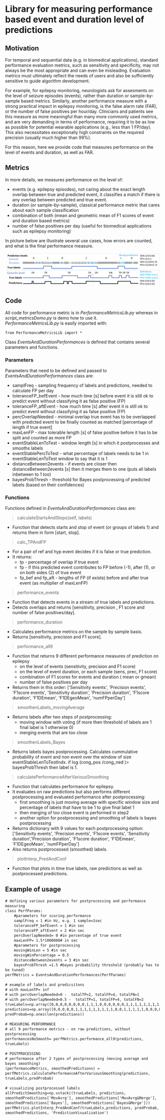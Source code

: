 

# Library for measuring performance based event and duration level of predictions 

## Motivation

For temporal and sequential data (e.g. in biomedical applications), standard performance evaluation metrics, such as sensitivity and specificity, may not always be the most appropriate and can even be misleading. Evaluation metrics must ultimately reflect the needs of users and also be sufficiently sensitive to guide algorithm development.

For example, for epilepsy monitoring, neurologists ask for assesments on the level of seizure episodes (events), rather than duration or sample-by-sample based metrics. Similarly,  another performance measure with a strong practical impact in epilepsy monitoring, is the false alarm rate (FAR), or the number of false positives per hour/day. Clinicians and patients see this measure as more meaningful than many more commonly used metrics, and are very demanding in terms of performance, requiring it to be as low as possible for potential wearable applications (e.g., less than 1 FP/day). This also necessitates exceptionally high constraints on the required precision (usually much higher than 99\%). 

For this reason, here we provide code that measures performance on the level of events and duration, as well as FAR. 


## Metrics

In more details, we measures performance on the level of: 

- events (e.g. epilepsy episodes), not caring about the exact length overlap between true and predicted event, it classifies a match if there is any overlap between predicted and true event.
- duration (or sample-by-sample), classical performance metric that cares about each sample classification
- combination of both (mean and geometric mean of F1 scores of event and duration based metrics)
- number of false positives per day (useful for biomedical applications such as epilepsy monitoring)

In picture below are illustrate several use cases, how errors are counted, and what is the final performance measure.

![Illustration of duration and episode-based performance metrics.](PerformanceMetricsIllustration.png)

## Code 

All code for performance metric is in *PerformanceMetricsLib.py* whereas in *script_metricsDemo.py* is demo how to use it.  
*PerformanceMetricsLib.py* is easily imported with: 
```
from PerformanceMetricsLib import *
```

Class *EventsAndDurationPerformances* is defined that contains several parameters and functions. 

### Parameters

Parameters that need to be defined and passed to *EventsAndDurationPerformances* class are: 
- samplFreq - sampling frequency of labels and predictions, needed to calculate FP per day
- toleranceFP_befEvent  - how much time [s] before event it is still ok to predict event without classifying it as false positive (FP)
- toleranceFP_aftEvent -  how much time [s] after event it is still ok to predict event without classifying it as false positive (FP)
- percOverlapNeeded - minimal overlap true event has to be overlapped with predicted event to be finally counted as matched [percentage of length if true event]
- maxLenFP - max tolerable length [s] of false positive before it has to be split and counted as more FP
- eventStableLenToTest - window length [s] in which it postprocesses and smooths labels
- eventStablePercToTest - what percentage of labels needs to be 1 in eventStableLenToTest window to say that it is 1
- distanceBetween2events - if events are closer then distanceBetween2events [s] then it merges them to one (puts all labels inbetween to 1 too)
- bayesProbThresh - threshold for Bayes postprocessing of predicted labels (based on their confidences)

### Functions

Functions defined in *EventsAndDurationPerformances* class are: 

> calculateStartsAndStops(self, labels)
- Function that detects starts and stop of event (or groups of labels 1) and returns them in form [start, stop].

> calc_TPAndFP
- For a pair of ref and hyp event decides if it is false or true prediction. 
-   It returns: 
    - tp - percentage of overlap if true event
    - fp - if this predicted event contributes to FP before (-1), after (1), or on both sides (2) of true event
    - fp_bef and fp_aft - lengths of FP (if exists) before and after true event (as multiplier of maxLenFP)   

> performance_events
- Function that detects events in a stream of true labels and predictions.
- Detects overlaps and returns [sensitivity, precision , F1 score and number of false positives/day].  

> performance_duration
- Calculates performance metrics on the  sample by sample basis.
- Returns [sensitivity, precision and F1 score].

> performance_all9
- Function that returns 9 different performance measures of prediction on epilepsy
	- on the level of events (sensitivity, precision and F1 score)
	- on the level of event duration, or each sample (sens, prec, F1 score)
	- combination of F1 scores for events and duration ( mean or gmean)
	- number of false positives per day
- Returns them in this order:  ['Sensitivity events', 'Precision events', 'F1score events', 'Sensitivity duration', 'Precision duration', 'F1score duration', 'F1DEmean', 'F1DEgeoMean', 'numFPperDay']
	
> smoothenLabels_movingAverage
- Returns labels after two steps of postprocessing: 
	- moving window with voting (if more then threshold of labels are 1 final label is 1 otherwise 0)
	- merging events that are too close
	
> smoothenLabels_Bayes
- Returns labels bayes postprocessing. Calculates cummulative probability of event and non event over the window of size eventStableLenToTestIndx. if log (cong_pos /cong_ned )> bayesProbThresh then label is 1. 

> calculatePerformanceAfterVariousSmoothing
- Function that calculates performance for epilepsy. 
- It evaluates on raw predictions but also performs different postprocessing and evaluated performance after postprocessing:
	- first smoothing is just moving average with specific window size and percentage of labels that have to be 1 to give final label 1
	- then merging of too close event is performed in step2
	- another option for postprocessing and smoothing of labels is bayes postprocessing
- Returns dictionary with 9 values for each postprocessing option:['Sensitivity events', 'Precision events', 'F1score events', 'Sensitivity duration','Precision duration', 'F1score duration', 'F1DEmean', 'F1DEgeoMean', 'numFPperDay']
- Also returns postprocessed (smoothed) labels. 

> plotInterp_PredAndConf
- Function that plots in time true labels, raw predictions as well as postprocessed predictions.

## Example of usage

```
# defining various parameters for postprocessing and performance measuring
class PerfParams:
    #parameters for scoring performance
    samplFreq = 1 #in Hz, e.g. 1 sample=1sec
    toleranceFP_befEvent = 1 #in sec
    toleranceFP_aftEvent = 2 #in sec
    percOverlapNeeded= 0 #in percentage of true event
    maxLenFP= 1.5*1000000# in sec
    #parameters for postprocessing
    movingWinLen = 5 #in sec
    movingWinPercentage = 0.5
    distanceBetween2events = 3 #in sec
    bayesProbThresh =1.5 #bayes probability threshold (probably has to be tuned)
perfMetrics = EventsAndDurationPerformances(PerfParams)

# example of labels and predicsitons
# with maxLenTP= inf
# with percOverlapNeeded=0 -  totalTP=2, totalFP=4, totalFN=1
# with percOverlapNeeded=0.5 -  totalTP=1, totalFP=4, totalFN=2
trueLabels=np.array([0,0,0,0,0,0,0,0,1,1,1,0,0,0,0,0,0,1,1,1,1,1,1,1,1,1,1,1,1,1,1,1,1,1,1,1,1,0,0,0,0,0,0,0,0,0,0,0,1,1,1,0,0,0,0,0,0,0,0,0,0,0,0,0,0,0,0,0])
predictions=np.array([0,0,0,0,0,1,1,1,1,1,1,1,1,1,0,0,1,1,1,1,1,0,0,0,0,0,0,0,0,0,0,0,1,1,1,1,1,1,1,1,1,1,1,0,0,0,0,0,0,0,0,0,0,0,0,0,0,0,0,0,0,0,1,1,1,1,0,0])
predProbab=np.ones(len(predictions))

# MEASURING PERFORMANCE
# all 9 performance metrics - on raw predictions, without postprocessing
performancesNoSmooth= perfMetrics.performance_all9(predictions, trueLabels)

# POSTPROCESSING 
# performance after 2 types of postprocessing (moving average and bayes smoothing)
(performanceMetrics, smoothedPredictions) = perfMetrics.calculatePerformanceAfterVariousSmoothing(predictions, trueLabels,predProbab)

# visualizing postprocessed labels 
allPredictSmoothing=np.vstack((trueLabels, predictions, smoothedPredictions['MovAvrg'], smoothedPredictions['MovAvrg&Merge'], smoothedPredictions['Bayes'], smoothedPredictions['Bayes&Merge']))
perfMetrics.plotInterp_PredAndConf(trueLabels,predictions, predProbab, smoothedPredictions, 'PredictionVisualization')
```
